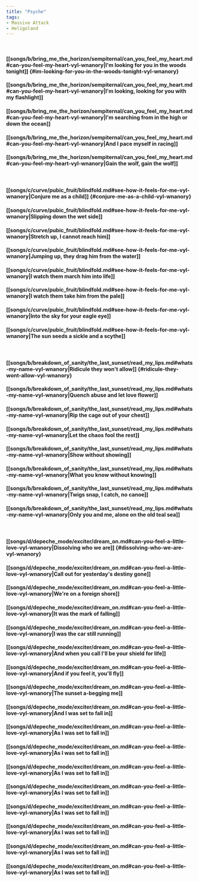 ```yaml
---
title: "Psyche"
tags:
- Massive Attack
- Heligoland
---
```

&nbsp;
#### [[songs/b/bring_me_the_horizon/sempiternal/can_you_feel_my_heart.md#can-you-feel-my-heart-vyl-wnanory|I'm looking for you in the woods tonight]] {#im-looking-for-you-in-the-woods-tonight-vyl-wnanory}
#### [[songs/b/bring_me_the_horizon/sempiternal/can_you_feel_my_heart.md#can-you-feel-my-heart-vyl-wnanory|I'm looking, looking for you with my flashlight]]
#### [[songs/b/bring_me_the_horizon/sempiternal/can_you_feel_my_heart.md#can-you-feel-my-heart-vyl-wnanory|I'm searching from in the high or down the ocean]]
#### [[songs/b/bring_me_the_horizon/sempiternal/can_you_feel_my_heart.md#can-you-feel-my-heart-vyl-wnanory|And I pace myself in racing]]
#### [[songs/b/bring_me_the_horizon/sempiternal/can_you_feel_my_heart.md#can-you-feel-my-heart-vyl-wnanory|Gain the wolf, gain the wolf]]
&nbsp;
#### [[songs/c/curve/pubic_fruit/blindfold.md#see-how-it-feels-for-me-vyl-wnanory|Conjure me as a child]] {#conjure-me-as-a-child-vyl-wnanory}
#### [[songs/c/curve/pubic_fruit/blindfold.md#see-how-it-feels-for-me-vyl-wnanory|Slipping down the wet side]]
#### [[songs/c/curve/pubic_fruit/blindfold.md#see-how-it-feels-for-me-vyl-wnanory|Stretch up, I cannot reach him]]
#### [[songs/c/curve/pubic_fruit/blindfold.md#see-how-it-feels-for-me-vyl-wnanory|Jumping up, they drag him from the water]]
#### [[songs/c/curve/pubic_fruit/blindfold.md#see-how-it-feels-for-me-vyl-wnanory|I watch them march him into life]]
#### [[songs/c/curve/pubic_fruit/blindfold.md#see-how-it-feels-for-me-vyl-wnanory|I watch them take him from the pale]]
#### [[songs/c/curve/pubic_fruit/blindfold.md#see-how-it-feels-for-me-vyl-wnanory|Into the sky for your eagle eye]]
#### [[songs/c/curve/pubic_fruit/blindfold.md#see-how-it-feels-for-me-vyl-wnanory|The sun seeds a sickle and a scythe]]
&nbsp;
#### [[songs/b/breakdown_of_sanity/the_last_sunset/read_my_lips.md#whats-my-name-vyl-wnanory|Ridicule they won't allow]] {#ridicule-they-wont-allow-vyl-wnanory}
#### [[songs/b/breakdown_of_sanity/the_last_sunset/read_my_lips.md#whats-my-name-vyl-wnanory|Quench abuse and let love flower]]
#### [[songs/b/breakdown_of_sanity/the_last_sunset/read_my_lips.md#whats-my-name-vyl-wnanory|Rip the cage out of your chest]]
#### [[songs/b/breakdown_of_sanity/the_last_sunset/read_my_lips.md#whats-my-name-vyl-wnanory|Let the chaos fool the rest]]
#### [[songs/b/breakdown_of_sanity/the_last_sunset/read_my_lips.md#whats-my-name-vyl-wnanory|Show without showing]]
#### [[songs/b/breakdown_of_sanity/the_last_sunset/read_my_lips.md#whats-my-name-vyl-wnanory|What you know without knowing]]
#### [[songs/b/breakdown_of_sanity/the_last_sunset/read_my_lips.md#whats-my-name-vyl-wnanory|Twigs snap, I catch, no canoe]]
#### [[songs/b/breakdown_of_sanity/the_last_sunset/read_my_lips.md#whats-my-name-vyl-wnanory|Only you and me, alone on the old teal sea]]
&nbsp;
#### [[songs/d/depeche_mode/exciter/dream_on.md#can-you-feel-a-little-love-vyl-wnanory|Dissolving who we are]] {#dissolving-who-we-are-vyl-wnanory}
#### [[songs/d/depeche_mode/exciter/dream_on.md#can-you-feel-a-little-love-vyl-wnanory|Call out for yesterday's destiny gone]]
#### [[songs/d/depeche_mode/exciter/dream_on.md#can-you-feel-a-little-love-vyl-wnanory|We're on a foreign shore]]
#### [[songs/d/depeche_mode/exciter/dream_on.md#can-you-feel-a-little-love-vyl-wnanory|It was the mark of falling]]
#### [[songs/d/depeche_mode/exciter/dream_on.md#can-you-feel-a-little-love-vyl-wnanory|I was the car still running]]
#### [[songs/d/depeche_mode/exciter/dream_on.md#can-you-feel-a-little-love-vyl-wnanory|And when you call I'll be your shield for life]]
#### [[songs/d/depeche_mode/exciter/dream_on.md#can-you-feel-a-little-love-vyl-wnanory|And if you feel it, you'll fly]]
#### [[songs/d/depeche_mode/exciter/dream_on.md#can-you-feel-a-little-love-vyl-wnanory|The sunset a-begging me]]
#### [[songs/d/depeche_mode/exciter/dream_on.md#can-you-feel-a-little-love-vyl-wnanory|And I was set to fall in]]
#### [[songs/d/depeche_mode/exciter/dream_on.md#can-you-feel-a-little-love-vyl-wnanory|As I was set to fall in]]
#### [[songs/d/depeche_mode/exciter/dream_on.md#can-you-feel-a-little-love-vyl-wnanory|As I was set to fall in]]
#### [[songs/d/depeche_mode/exciter/dream_on.md#can-you-feel-a-little-love-vyl-wnanory|As I was set to fall in]]
#### [[songs/d/depeche_mode/exciter/dream_on.md#can-you-feel-a-little-love-vyl-wnanory|As I was set to fall in]]
#### [[songs/d/depeche_mode/exciter/dream_on.md#can-you-feel-a-little-love-vyl-wnanory|As I was set to fall in]]
#### [[songs/d/depeche_mode/exciter/dream_on.md#can-you-feel-a-little-love-vyl-wnanory|As I was set to fall in]]
#### [[songs/d/depeche_mode/exciter/dream_on.md#can-you-feel-a-little-love-vyl-wnanory|As I was set to fall in]]
#### [[songs/d/depeche_mode/exciter/dream_on.md#can-you-feel-a-little-love-vyl-wnanory|As I was set to fall in]]
